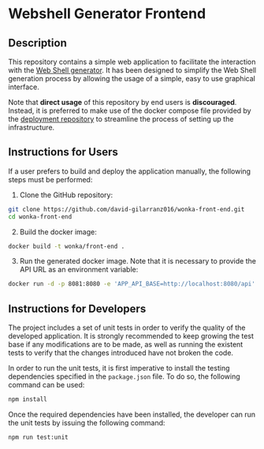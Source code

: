 # Webshell Generator Frontend

## Description

This repository contains a simple web application to facilitate the interaction with the
[Web Shell generator](https://github.com/david-gilarranz016/wonka-generator/). It has been
designed to simplify the Web Shell generation process by allowing the usage of a simple,
easy to use graphical interface.

Note that **direct usage** of this repository by end users is **discouraged**. Instead, it is
preferred to make use of the docker compose file provided by the
[deployment repository](https://github.com/david-gilarranz016/wonka-deployment/) to streamline the
process of setting up the infrastructure.

## Instructions for Users

If a user prefers to build and deploy the application manually, the following steps must be performed:

1. Clone the GitHub repository:

```bash
git clone https://github.com/david-gilarranz016/wonka-front-end.git
cd wonka-front-end
```

2. Build the docker image:

```bash
docker build -t wonka/front-end .
```

3. Run the generated docker image. Note that it is necessary to provide the API URL as an environment
variable:

```bash
docker run -d -p 8081:8080 -e 'APP_API_BASE=http://localhost:8080/api' wonka/front-end
```

## Instructions for Developers

The project includes a set of unit tests in order to verify the quality of the developed application.
It is strongly recommended to keep growing the test base if any modifications are to be made, as well as
running the existent tests to verify that the changes introduced have not broken the code.

In order to run the unit tests, it is first imperative to install the testing dependencies specified
in the `package.json` file. To do so, the following command can be used:

```bash
npm install
```

Once the required dependencies have been installed, the developer can run the unit tests by issuing the
following command:

```bash
npm run test:unit
```
